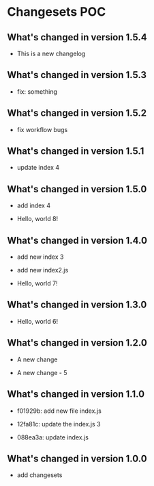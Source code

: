 # Changesets POC

## What's changed in version 1.5.4

- This is a new changelog

## What's changed in version 1.5.3

- fix: something

## What's changed in version 1.5.2

- fix workflow bugs

## What's changed in version 1.5.1

- update index 4

## What's changed in version 1.5.0

- add index 4

- Hello, world 8!

## What's changed in version 1.4.0

- add new index 3

- add new index2.js

- Hello, world 7!

## What's changed in version 1.3.0

- Hello, world 6!

## What's changed in version 1.2.0

- A new change

- A new change - 5

## What's changed in version 1.1.0

- f01929b: add new file index.js
- 12fa81c: update the index.js 3

- 088ea3a: update index.js

## What's changed in version 1.0.0

- add changesets
